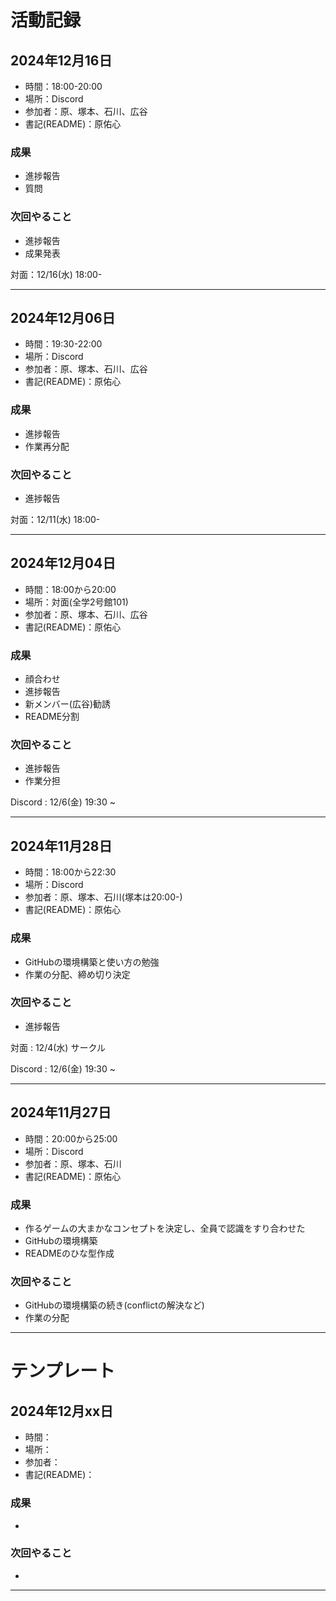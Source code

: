 # 活動記録

## 2024年12月16日
- 時間：18:00-20:00
- 場所：Discord
- 参加者：原、塚本、石川、広谷
- 書記(README)：原佑心

### 成果
- 進捗報告
- 質問

### 次回やること
- 進捗報告
- 成果発表

対面：12/16(水) 18:00-

***

## 2024年12月06日
- 時間：19:30-22:00
- 場所：Discord
- 参加者：原、塚本、石川、広谷
- 書記(README)：原佑心

### 成果
- 進捗報告
- 作業再分配

### 次回やること
- 進捗報告

対面：12/11(水) 18:00-

***

## 2024年12月04日
- 時間：18:00から20:00
- 場所：対面(全学2号館101)
- 参加者：原、塚本、石川、広谷
- 書記(README)：原佑心

### 成果
- 顔合わせ
- 進捗報告
- 新メンバー(広谷)勧誘
- README分割

### 次回やること
- 進捗報告
- 作業分担

Discord : 12/6(金) 19:30 ~

***

## 2024年11月28日
- 時間：18:00から22:30
- 場所：Discord
- 参加者：原、塚本、石川(塚本は20:00-)
- 書記(README)：原佑心

### 成果
- GitHubの環境構築と使い方の勉強
- 作業の分配、締め切り決定

### 次回やること
- 進捗報告

対面 : 12/4(水) サークル

Discord : 12/6(金) 19:30 ~

***

## 2024年11月27日
- 時間：20:00から25:00
- 場所：Discord
- 参加者：原、塚本、石川
- 書記(README)：原佑心

### 成果
- 作るゲームの大まかなコンセプトを決定し、全員で認識をすり合わせた
- GitHubの環境構築
- READMEのひな型作成

### 次回やること
- GitHubの環境構築の続き(conflictの解決など)
- 作業の分配

***

# テンプレート
## 2024年12月xx日
- 時間：
- 場所：
- 参加者：
- 書記(README)：

### 成果
-

### 次回やること
- 

***


